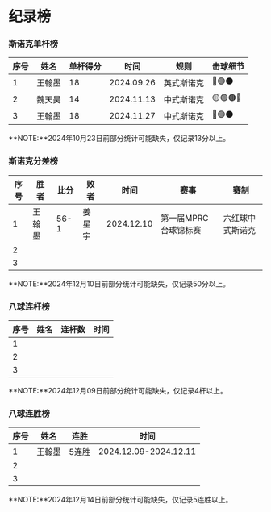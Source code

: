 # 纪录榜

### 斯诺克单杆榜

| 序号 | 姓名   | 单杆得分 | 时间      | 规则       | 击球细节 |
| ---- | ------ | -------- | --------- | -------- | -------- |
| 1    | 王翰墨 | 18       | 2024.09.26 | 英式斯诺克 | 🔵🟣⚫️ |
| 2    | 魏天昊 | 14       | 2024.11.13 | 中式斯诺克 | 🟡🟢🟤🔵 |
| 3    | 王翰墨 | 18       | 2024.11.27 | 中式斯诺克 | 🔵🟣⚫️ |

**NOTE:**2024年10月23日前部分统计可能缺失，仅记录13分以上。

### 斯诺克分差榜

| 序号 | 胜者   | 比分 | 败者   | 时间       | 赛事                 | 赛制             |
| ---- | ------ | ---- | ------ | ---------- | -------------------- | ---------------- |
| 1    | 王翰墨 | 56-1 | 姜星宇 | 2024.12.10 | 第一届MPRC台球锦标赛 | 六红球中式斯诺克 |
| 2    |        |      |        |            |                      |                  |
| 3    |        |      |        |            |                      |                  |

**NOTE:**2024年12月10日前部分统计可能缺失，仅记录50分以上。

### 八球连杆榜

| 序号 | 姓名   | 连杆数   | 时间        |
| ---- | ----- | -------- | ---------- |
| 1    |       |          |            |
| 2    |       |          |            |
| 3    |       |          |            |

**NOTE:**2024年12月09日前部分统计可能缺失，仅记录4杆以上。

### 八球连胜榜

| 序号 | 姓名   | 连胜  | 时间                  |
| ---- | ------ | ----- | --------------------- |
| 1    | 王翰墨 | 5连胜 | 2024.12.09-2024.12.11 |
| 2    |        |       |                       |
| 3    |        |       |                       |

**NOTE:**2024年12月14日前部分统计可能缺失，仅记录5连胜以上。
